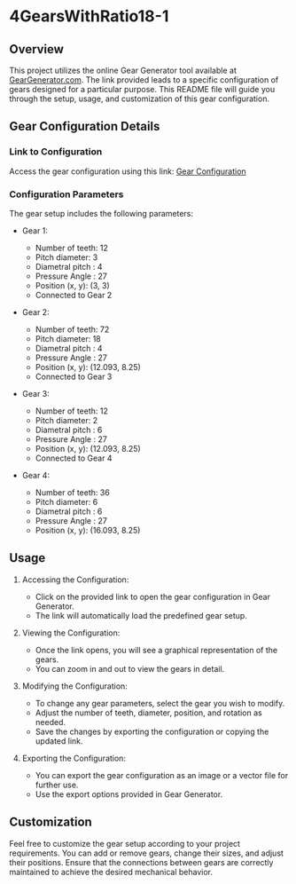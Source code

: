 # 4GearsWithRatio18-1

## Overview

This project utilizes the online Gear Generator tool available at [GearGenerator.com](https://geargenerator.com). The link provided leads to a specific configuration of gears designed for a particular purpose. This README file will guide you through the setup, usage, and customization of this gear configuration.

## Gear Configuration Details

### Link to Configuration

Access the gear configuration using this link: [Gear Configuration](https://geargenerator.com/#75,75,25,20,1,2,281976.2000000017,4,1,12,3,4,27,0,0,0,0,0,0,0,72,18,4,27,-30,0,0,0,0,1,1,12,2,6,27,0,0,0,0,0,2,0,36,6,6,27,0,0,0,0,0,0,0,3,-774)

### Configuration Parameters

The gear setup includes the following parameters:

- Gear 1:
  - Number of teeth: 12
  - Pitch diameter: 3
  - Diametral pitch : 4
  - Pressure Angle : 27
  - Position (x, y): (3, 3)
  - Connected to Gear 2

- Gear 2:
  - Number of teeth: 72
  - Pitch diameter: 18
  - Diametral pitch : 4
  - Pressure Angle : 27
  - Position (x, y): (12.093, 8.25)
  - Connected to Gear 3

- Gear 3:
  - Number of teeth: 12
  - Pitch diameter: 2
  - Diametral pitch : 6
  - Pressure Angle : 27
  - Position (x, y): (12.093, 8.25)
  - Connected to Gear 4

- Gear 4:
  - Number of teeth: 36
  - Pitch diameter: 6
  - Diametral pitch : 6
  - Pressure Angle : 27
  - Position (x, y): (16.093, 8.25)

## Usage

1. Accessing the Configuration:
   - Click on the provided link to open the gear configuration in Gear Generator.
   - The link will automatically load the predefined gear setup.

2. Viewing the Configuration:
   - Once the link opens, you will see a graphical representation of the gears.
   - You can zoom in and out to view the gears in detail.

3. Modifying the Configuration:
   - To change any gear parameters, select the gear you wish to modify.
   - Adjust the number of teeth, diameter, position, and rotation as needed.
   - Save the changes by exporting the configuration or copying the updated link.

4. Exporting the Configuration:
   - You can export the gear configuration as an image or a vector file for further use.
   - Use the export options provided in Gear Generator.

## Customization

Feel free to customize the gear setup according to your project requirements. You can add or remove gears, change their sizes, and adjust their positions. Ensure that the connections between gears are correctly maintained to achieve the desired mechanical behavior.

